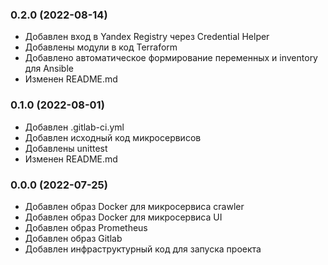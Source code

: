 
### 0.2.0 (2022-08-14)

- Добавлен вход в Yandex Registry через Credential Helper
- Добавлены модули в код Terraform
- Добавлено автоматическое формирование переменных и inventory для Ansible
- Изменен README.md

### 0.1.0 (2022-08-01)

- Добавлен .gitlab-ci.yml
- Добавлен исходный код микросервисов
- Добавлены unittest
- Изменен README.md

### 0.0.0 (2022-07-25)

- Добавлен образ Docker для микросервиса crawler
- Добавлен образ Docker для микросервиса UI
- Добавлен образ Prometheus
- Добавлен образ Gitlab
- Добавлен инфраструктурный код для запуска проекта
